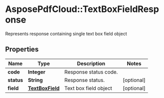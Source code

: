 ﻿# AsposePdfCloud::TextBoxFieldResponse
Represents response containing single text box field object

## Properties
Name | Type | Description | Notes
------------ | ------------- | ------------- | -------------
**code** | **Integer** | Response status code. | 
**status** | **String** | Response status. | [optional] 
**field** | [**TextBoxField**](TextBoxField.md) | Text box field object | [optional] 


